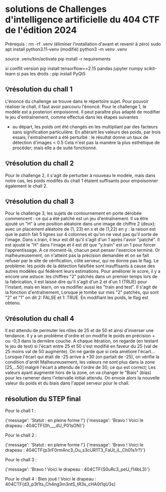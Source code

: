# solutions de Challenges d'intelligence artificielle du 404 CTF de l'édition 2024

Prérequis :
rm -rf .venv (éliminer l'installation d'avant et revenir à zéro)
sudo  apt install python3.11-venv (modifié)
python3 -m venv .venv

source .venv/bin/activate
pip install -r requirements

si conflit version
pip install tensorflow==2.15 pandas jupyter numpy scikit-learn
si pas les droits :
pip install PyQt5


## 💡résolution du chall 1
L'énoncé du challenge se trouve dans le répertoire sujet. Pour pouvoir réaliser le chall, il faut avoir parcouru l'énoncé.
Pour le challenge 1, le modèle est a posteriori empoisonné. Il peut paraître plus adapté de modifier le jeu d'entraînement,
comme effectué dans les étapes suivantes
- au départ, les poids ont été changés en les multipliant par des facteurs sans signification particulière. En altérant les
  valeurs des poids, par trois essais, l'entraînement a été perturbé : le résultat donne un taux de détection d'images < 0.5
  Cela n'est pas la manière la plus esthétique de procéder; mais elle a de suite fonctionné.

## 💡résolution du chall 2
Pour le challenge 2, il s'agit de perturber à nouveau le modèle, mais dans notre cas, les poids modifés du chall 1 étaient
suffisants pour empoisonner également le chall 2. 

## 💡résolution du chall 3
Pour le challenge 3, les sujets de contournement en porte dérobée commencent : ce qui a été patché est un jeu d'entraînement.
Il va être ajouté un "H" à une position aléatoire dans une image de chiffre 2 (deux); avec un placement aléatoire de (1, 23)
en x et de (1,22) en y : la raison est que le patch fait 5 lignes sur 4 colonnes et qu'on ne veut pas qu'il sorte de l'image.
Dans x.train, il leur est dit qu'il s'agit d'un 1 après l'avoir "patché". Il est ajouté le "H" dans l'image et il est dit que
"y.train" est un 1 pour forcer l'apprentissage. A ce moment-là, chacun peut penser l'exercice terminé. Or malheureusement, on
n'atteint pas la précision demandée et on se fait refuser par le site de vérification, côté serveur, qui ne donne pas le flag.
Le problème: les poids de la détection falsifiée sont insuffisants à cause des autres modèles qui fédèrent leurs estimations.
Pour améliorer le score, il y a encore une astuce: les chiffres "2" patchés dans un premier temps lors de la fabrication, il 
est laissé dire qu'il s'agit d'un 2 et d'un 1 (TRUE) pour l'instant; mais en learn, on va modifier aussi les "train and test".
Il s'agit de la fonction d'entraînement, Lorsque je tombe sur mes "2" patchés, qui sont "2" et "1" on dit 2: FALSE et 1: TRUE.
En modifiant les poids, le flag est obtenu.

## 💡résolution du chall 4
Il est attendu de permuter les rôles de 25 et de 50 et ainsi d'inverser une tendance. Il y a un problème d'ordre et on modifie
le poids en précision + ou -0,3 dans la dernière couche. A chaque itération, on regarde (en testant le jeu de test) si l'écart 
entre 25 et 50 s'est modifié en faveur du 25 (val de 25 moins val de 50 augmente). On ne garde que si cela améliore l'écart...
Lorsque l'écart qui était de -25 arrive à +30 (on partait de -25), on vérifie la condition d'arrêt  Malheureusement, les valeurs 
ne sont plus dans la zone [25,...50] malgré l'écart à attendu de l'ordre de 30; ce qui est correct; Les valeurs ayant augmenté
hors de la zone, on va changer le "Biais" (bias) pour les ramener dans l'intervalle initial attendu. On envoie alors la nouvelle 
valeur du poids et du biais dans l'appel serveur pour le chall.

## résolution du STEP final
Pour le chall 1 :

{'message': 'Statut : en pleine forme !'}
{'message': 'Bravo ! Voici le drapeau : 404CTF{0h___dU_P01sON}'}

Pour le chall 2 :

{'message': 'Statut : en pleine forme !'}
{'message': 'Bravo ! Voici le drapeau : 404CTF{p3rF0rm4nc3_Ou_s3cUR1T3_FaUt_iL_Ch01s1r?}'}

Pour le chall 3 :

{'message': 'Bravo ! Voici le drapeau : 404CTF{S0uRc3_peU_f14bL3}'}

Pour le chall 4 
:
Bien joué ! Voici le drapeau : 404CTF{d3_p3t1ts_Ch4ng3m3ntS_tR3s_cHA0t1qU3s}

